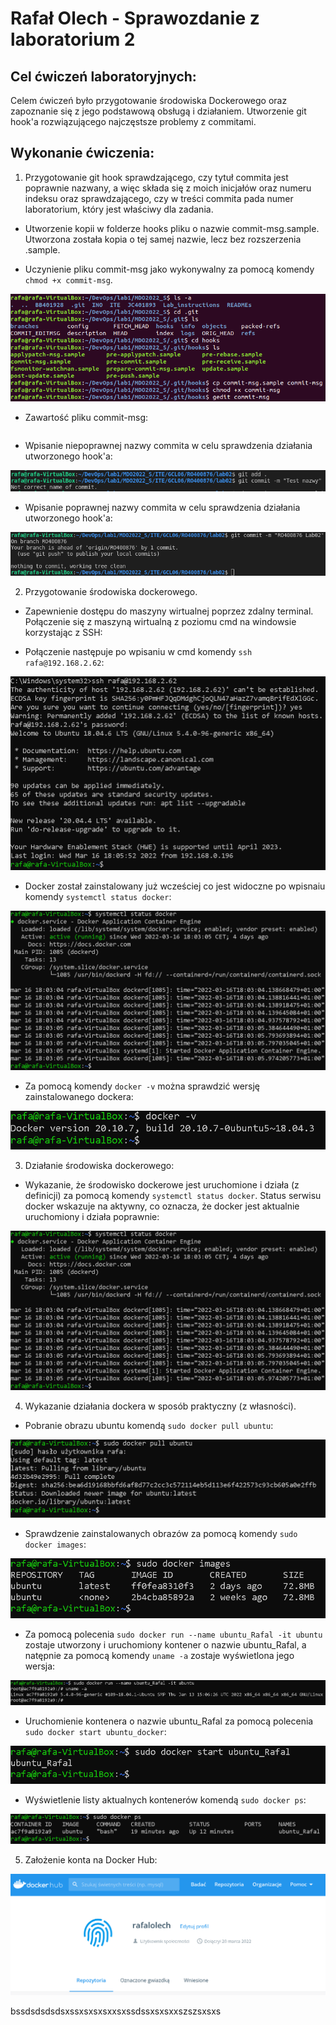 # Rafał Olech - Sprawozdanie z laboratorium 2

## Cel ćwiczeń laboratoryjnych:

Celem ćwiczeń było przygotowanie środowiska Dockerowego oraz zapoznanie się z jego podstawową obsługą i działaniem. Utworzenie git hook'a rozwiązującego najczęstsze problemy z commitami. 

## Wykonanie ćwiczenia:

1. Przygotowanie git hook sprawdzającego, czy tytuł commita jest poprawnie nazwany, a więc składa się z moich inicjałów oraz numeru indeksu oraz sprawdzającego, czy w treści commita pada numer laboratorium, który jest właściwy dla zadania.


 * Utworzenie kopii w folderze hooks pliku o nazwie commit-msg.sample. Utworzona została kopia o tej samej nazwie, lecz bez rozszerzenia .sample.


 * Uczynienie pliku commit-msg jako wykonywalny za pomocą komendy `chmod +x commit-msg`.    

![img](lab2_1.png)


 * Zawartość pliku commit-msg:


```bash

```

 * Wpisanie niepoprawnej nazwy commita w celu sprawdzenia działania utworzonego hook'a:

 ![img](lab2_6.png)


 * Wpisanie poprawnej nazwy commita w celu sprawdzenia działania utworzonego hook'a:

 ![img](lab2_7.png)




2. Przygotowanie środowiska dockerowego.


 * Zapewnienie dostępu do maszyny wirtualnej poprzez zdalny terminal. Połączenie się z maszyną wirtualną z poziomu cmd na windowsie korzystając z SSH:


 * Połączenie następuje po wpisaniu w cmd komendy `ssh rafa@192.168.2.62`:

 ![img](lab2_ssh.PNG)


 * Docker został zainstalowany już wcześciej co jest widoczne po wpisnaiu komendy `systemctl status docker`:

 ![img](lab2_docker.PNG)


 * Za pomocą komendy `docker -v` można sprawdzić wersję zainstalowanego dockera:

 ![img](lab2_deocker_v.PNG)



3. Działanie środowiska dockerowego:

 * Wykazanie, że środowisko dockerowe jest uruchomione i działa (z definicji) za pomocą komendy `systemctl status docker`. Status serwisu docker wskazuje na aktywny, co oznacza, że docker jest aktualnie uruchomiony i działa poprawnie:

 ![img](lab2_docker.PNG)



4. Wykazanie działania dockera w sposób praktyczny (z własności).

 * Pobranie obrazu ubuntu komendą `sudo docker pull ubuntu`:

 ![img](lab2_obraz_ubuntu.PNG)


 * Sprawdzenie zainstalowanych obrazów za pomocą komendy `sudo docker images`:

 ![img](lab2_obrazy.PNG)


 * Za pomocą polecenia `sudo docker run --name ubuntu_Rafal -it ubuntu` zostaje utworzony i uruchomiony kontener o nazwie ubuntu_Rafal, a natępnie za pomocą komendy `uname -a` zostaje wyświetlona jego wersja:

 ![img](ubuntu_uruchomienie.PNG)


 * Uruchomienie kontenera o nazwie ubuntu_Rafal za pomocą polecenia `sudo docker start ubuntu_docker`:

 ![img](docker_start.PNG)


 * Wyświetlenie listy aktualnych kontenerów komendą `sudo docker ps`:

 ![img](aktualne_kontenery.PNG)



 5. Założenie konta na Docker Hub:

 ![img](dockerHub.PNG)

 bssdsdsdsdsxssxsxsxsxxsxssdssxsxsxxszszsxsxs



























